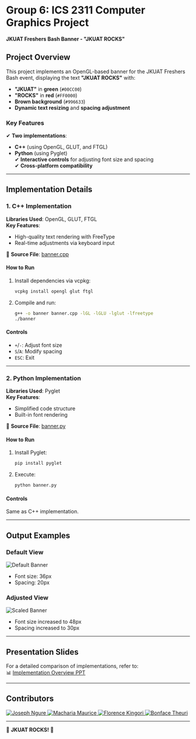 # **Group 6: ICS 2311 Computer Graphics Project**  
**JKUAT Freshers Bash Banner - "JKUAT ROCKS"**  

## **Project Overview**  
This project implements an OpenGL-based banner for the JKUAT Freshers Bash event, displaying the text **"JKUAT ROCKS"** with:  
- **"JKUAT"** in **green** (`#00CC00`)  
- **"ROCKS"** in **red** (`#FF0000`)  
- **Brown background** (`#996633`)  
- **Dynamic text resizing** and **spacing adjustment**  

### **Key Features**  
✔ **Two implementations**:  
   - **C++** (using OpenGL, GLUT, and FTGL)  
   - **Python** (using Pyglet)  
✔ **Interactive controls** for adjusting font size and spacing  
✔ **Cross-platform compatibility**  

---

## **Implementation Details**  
### **1. C++ Implementation**  
**Libraries Used**: OpenGL, GLUT, FTGL  
**Key Features**:  
- High-quality text rendering with FreeType  
- Real-time adjustments via keyboard input  

📁 **Source File**: [banner.cpp](cat_1/banner.cpp)  

#### **How to Run**  
1. Install dependencies via vcpkg:  
   ```powershell
   vcpkg install opengl glut ftgl
   ```
2. Compile and run:  
   ```bash
   g++ -o banner banner.cpp -lGL -lGLU -lglut -lfreetype
   ./banner
   ```

#### **Controls**  
- `+`/`-`: Adjust font size  
- `S`/`A`: Modify spacing  
- `ESC`: Exit  

---

### **2. Python Implementation**  
**Libraries Used**: Pyglet  
**Key Features**:  
- Simplified code structure  
- Built-in font rendering  

📁 **Source File**: [banner.py](jkuat_banner.py)  

#### **How to Run**  
1. Install Pyglet:  
   ```bash
   pip install pyglet
   ```
2. Execute:  
   ```bash
   python banner.py
   ```

#### **Controls**  
Same as C++ implementation.  

---

## **Output Examples**  
### **Default View**  
![Default Banner](demo/default.png)  
- Font size: 36px  
- Spacing: 20px  

### **Adjusted View**  
![Scaled Banner](demo/scaled.png)  
- Font size increased to 48px  
- Spacing increased to 30px  

---

## **Presentation Slides**  
For a detailed comparison of implementations, refer to:  
📊 [Implementation Overview PPT](Presentation.pptx)  

---

## **Contributors**

<a href="https://github.com/ngure1">
  <img src="https://img.shields.io/badge/Joseph_Ngure-SCT211--0008/2022-0366d6?style=for-the-badge&logo=github&logoColor=white" alt="Joseph Ngure">
</a>

<a href="https://github.com/Macharia-Maurice">
  <img src="https://img.shields.io/badge/Macharia_Maurice-SCT211--0010/2022-0366d6?style=for-the-badge&logo=github&logoColor=white" alt="Macharia Maurice">
</a>

<a href="https://github.com/kingoriwangechi">
  <img src="https://img.shields.io/badge/Florence_Kingori-SCT211--0063/2022-0366d6?style=for-the-badge&logo=github&logoColor=white" alt="Florence Kingori">
</a>

<a href="https://github.com/theurikarue">
  <img src="https://img.shields.io/badge/Bonface_Theuri-SCT211--0573/2022-0366d6?style=for-the-badge&logo=github&logoColor=white" alt="Bonface Theuri">
</a>

--- 

🚀 **JKUAT ROCKS!** 🚀

